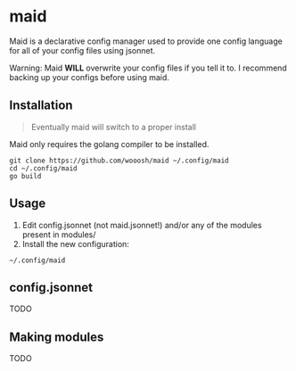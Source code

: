 # maid
Maid is a declarative config manager used to provide one config language for all of your config files using jsonnet. 

Warning: Maid **WILL** overwrite your config files if you tell it to. I recommend backing up your configs before using maid.

## Installation
> Eventually maid will switch to a proper install

Maid only requires the golang compiler to be installed.
```
git clone https://github.com/wooosh/maid ~/.config/maid
cd ~/.config/maid
go build
```

## Usage
1. Edit config.jsonnet (not maid.jsonnet!) and/or any of the modules present in modules/
2. Install the new configuration:
```
~/.config/maid
```

## config.jsonnet
TODO

## Making modules
TODO
